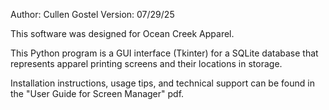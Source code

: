 Author:  Cullen Gostel
Version: 07/29/25

This software was designed for Ocean Creek Apparel.

This Python program is a GUI interface (Tkinter) for a SQLite database that represents apparel printing screens and their locations in storage.

Installation instructions, usage tips, and technical support can be found in the "User Guide for Screen Manager" pdf.
